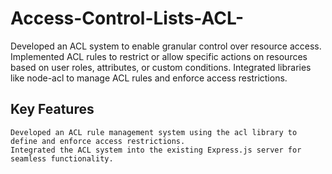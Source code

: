 # Access-Control-Lists-ACL-
Developed an ACL system to enable granular control over resource access. Implemented ACL rules to restrict or allow specific actions on resources based on user roles, attributes, or custom conditions. Integrated libraries like node-acl to manage ACL rules and enforce access restrictions.

## Key Features

``` Implemented an ACL system to enable granular control over resource access based on user roles, attributes, or custom conditions.
Developed an ACL rule management system using the acl library to define and enforce access restrictions.
Integrated the ACL system into the existing Express.js server for seamless functionality.
 ```
